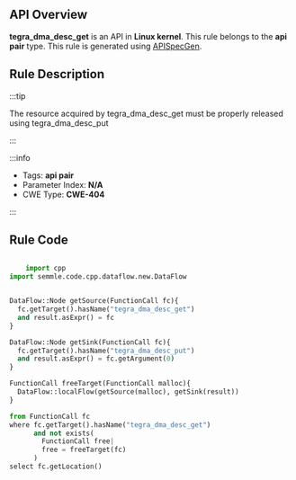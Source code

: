 ---
---


## API Overview
**tegra_dma_desc_get** is an API in **Linux kernel**. This rule belongs to the **api pair** type. This rule is generated using [APISpecGen](../../tools/APISpecGen).
## Rule Description

:::tip

The resource acquired by tegra_dma_desc_get must be properly released using tegra_dma_desc_put

:::

:::info

- Tags: **api pair**
- Parameter Index: **N/A**
- CWE Type: **CWE-404**

:::

## Rule Code
```python

    import cpp
import semmle.code.cpp.dataflow.new.DataFlow


DataFlow::Node getSource(FunctionCall fc){
  fc.getTarget().hasName("tegra_dma_desc_get")
  and result.asExpr() = fc
}

DataFlow::Node getSink(FunctionCall fc){
  fc.getTarget().hasName("tegra_dma_desc_put")
  and result.asExpr() = fc.getArgument(0)
}

FunctionCall freeTarget(FunctionCall malloc){
  DataFlow::localFlow(getSource(malloc), getSink(result))
}

from FunctionCall fc
where fc.getTarget().hasName("tegra_dma_desc_get")
      and not exists(
        FunctionCall free| 
        free = freeTarget(fc)
      )
select fc.getLocation()

    
```